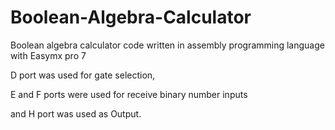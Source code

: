 # Boolean-Algebra-Calculator
Boolean algebra calculator code written in assembly programming language with Easymx pro 7

D port was used for gate selection,

E and F ports were used for receive binary  number inputs 

and H port was used as Output.
